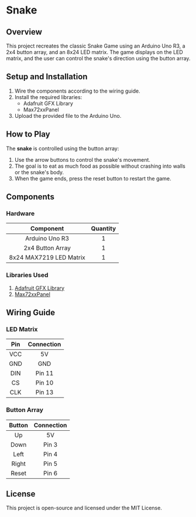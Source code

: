 # Snake

## Overview

This project recreates the classic Snake Game using an Arduino Uno R3, a 2x4 button array, and an 8x24 LED matrix. The game displays on the LED matrix, and the user can control the snake's direction using the button array.

## Setup and Installation
1. Wire the components according to the wiring guide.
2. Install the required libraries:
   - Adafruit GFX Library
   - Max72xxPanel
3. Upload the provided file to the Arduino Uno.

## How to Play
The **snake** is controlled using the button array:

1. Use the arrow buttons to control the snake's movement.
2. The goal is to eat as much food as possible without crashing into walls or the snake's body.
3. When the game ends, press the reset button to restart the game.

## Components
### Hardware
Component | Quantity
:-:|:-:
Arduino Uno R3|1
2x4 Button Array|1
8x24 MAX7219 LED Matrix|1

### Libraries Used
1. [Adafruit GFX Library](https://github.com/adafruit/Adafruit-GFX-Library)
2. [Max72xxPanel](https://github.com/markruys/arduino-Max72xxPanel?tab=readme-ov-file)

## Wiring Guide
### LED Matrix
Pin | Connection
:-:|:-:
VCC|5V
GND|GND
DIN|Pin 11
CS|Pin 10
CLK|Pin 13
### Button Array
Button | Connection
:-:|:-:
Up|5V
Down|Pin 3
Left|Pin 4
Right|Pin 5
Reset|Pin 6

## License
This project is open-source and licensed under the MIT License.
